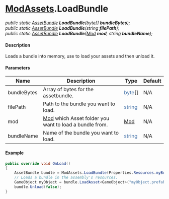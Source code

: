 # [ModAssets](API/MSCLoader/ModAssets.md).LoadBundle

*public static [AssetBundle](https://docs.unity3d.com/500/Documentation/ScriptReference/AssetBundle.html) <b>LoadBundle</b>(byte[] <b>bundleBytes</b>);*  
*public static [AssetBundle](https://docs.unity3d.com/500/Documentation/ScriptReference/AssetBundle.html) <b>LoadBundle</b>(string <b>filePath</b>);*  
*public static [AssetBundle](https://docs.unity3d.com/500/Documentation/ScriptReference/AssetBundle.html) <b>LoadBundle</b>([Mod](API/MSCLoader/Mod.md) <b>mod</b>, string <b>bundleName</b>);*  

#### Description

Loads a bundle into memory, use to load your assets and then unload it.

#### Parameters

Name | Description | Type | Default
---- | ----------- | ---- | -------
bundleBytes | Array of bytes for the assetbundle.  | <font color=#4170a7>byte</font>[] | N/A
filePath | Path to the bundle you want to load. | <font color=#4170a7>string</font> | N/A
mod | [Mod](API/MSCLoader/Mod.md) which Asset folder you want to load a bundle from. | [Mod](API/MSCLoader/Mod.md) | N/A
bundleName | Name of the bundle you want to load. | <font color=#4170a7>string</font> | N/A

#### Example

```csharp
public override void OnLoad()
{
    AssetBundle bundle = ModAssets.LoadBundle(Properties.Resources.myBundle)
    // Loads a bundle in the assembly's resources.
    GameObject myObject = bundle.LoadAsset<GameObject>("myObject.prefab");
    bundle.Unload(false);
}
```